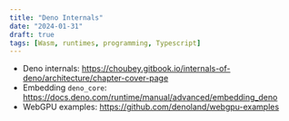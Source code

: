 ```yaml
---
title: "Deno Internals"
date: "2024-01-31"
draft: true
tags: [Wasm, runtimes, programming, Typescript]
---
```


- Deno internals: https://choubey.gitbook.io/internals-of-deno/architecture/chapter-cover-page
- Embedding `deno_core`: https://docs.deno.com/runtime/manual/advanced/embedding_deno
- WebGPU examples: https://github.com/denoland/webgpu-examples


